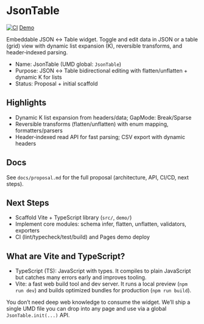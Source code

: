﻿# JsonTable

[![CI](https://github.com/ittodo/json-table/actions/workflows/ci.yml/badge.svg)](https://github.com/ittodo/json-table/actions/workflows/ci.yml) [Demo](https://ittodo.github.io/json-table/)

Embeddable JSON ↔ Table widget. Toggle and edit data in JSON or a table (grid) view with dynamic list expansion (K), reversible transforms, and header‑indexed parsing.

- Name: JsonTable (UMD global: `JsonTable`)
- Purpose: JSON ↔ Table bidirectional editing with flatten/unflatten + dynamic K for lists
- Status: Proposal + initial scaffold

## Highlights
- Dynamic K list expansion from headers/data; GapMode: Break/Sparse
- Reversible transforms (flatten/unflatten) with enum mapping, formatters/parsers
- Header‑indexed read API for fast parsing; CSV export with dynamic headers

## Docs
See `docs/proposal.md` for the full proposal (architecture, API, CI/CD, next steps).

## Next Steps
- Scaffold Vite + TypeScript library (`src/`, `demo/`)
- Implement core modules: schema infer, flatten, unflatten, validators, exporters
- CI (lint/typecheck/test/build) and Pages demo deploy

## What are Vite and TypeScript?
- TypeScript (TS): JavaScript with types. It compiles to plain JavaScript but catches many errors early and improves tooling.
- Vite: a fast web build tool and dev server. It runs a local preview (`npm run dev`) and builds optimized bundles for production (`npm run build`).

You don’t need deep web knowledge to consume the widget. We’ll ship a single UMD file you can drop into any page and use via a global `JsonTable.init(...)` API.


